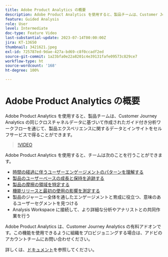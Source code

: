 ```yaml
---
title: Adobe Product Analytics の概要
description: Adobe Product Analytics を使用すると、製品チームは、Customer Journey Analytics の同じクロスチャネルデータに基づいて作成されたガイド付き分析ワークフローを通じて、製品エクスペリエンスに関するデータとインサイトをセルフサービスで得ることができます。
feature: Guided Analysis
role: User
level: Intermediate
doc-type: Feature Video
last-substantial-update: 2023-07-14T00:00:00Z
jira: KT-13650
thumbnail: 3421621.jpeg
exl-id: 725787ed-9dae-427a-bd69-c8f0ccadf2ed
source-git-commit: 1a23bfa0e22a8201c4e39131fafe09573c829ce7
workflow-type: ht
source-wordcount: '168'
ht-degree: 100%

---
```


# Adobe Product Analytics の概要

Adobe Product Analytics を使用すると、製品チームは、Customer Journey Analytics の同じクロスチャネルデータに基づいて作成されたガイド付き分析ワークフローを通じて、製品エクスペリエンスに関するデータとインサイトをセルフサービスで得ることができます。

>[!VIDEO](https://video.tv.adobe.com/v/3421621/?learn=on)

Adobe Product Analytics を使用すると、チームは次のことを行うことができます。

* [時間の経過に伴うユーザーエンゲージメントのパターンを理解する](../guided-analysis/trends/usage-trends-analysis.md)
* [製品のユーザーベースの成長と保持を追跡する](../guided-analysis/user-growth/active-user-growth-analysis.md)
* [製品の摩擦の領域を特定する](../guided-analysis/funnel/funnel-friction-analysis.md)
* [機能リリースと最初の使用の影響を測定する](../guided-analysis/impact/release-impact-analysis.md)
* 製品のジャーニー全体を通したエンゲージメントと育成に役立つ、意味のあるユーザーセグメントを見つける
* Analysis Workspace に接続して、より詳細な分析やアナリストとの共同作業を行う

Adobe Product Analytics は、Customer Journey Analytics の有料アドオンです。この機能を使用できるように組織をプロビジョニングする場合は、アドビのアカウントチームにお問い合わせください。

詳しくは、[ドキュメント](https://experienceleague.adobe.com/docs/analytics-platform/using/guided-analysis/overview.html?lang=ja)を参照してください。

